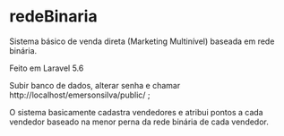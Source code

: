 # redeBinaria
Sistema básico de venda direta (Marketing Multinível) baseada em rede binária.

Feito em Laravel 5.6

Subir banco de dados, alterar senha e chamar http://localhost/emersonsilva/public/ ;

O sistema basicamente cadastra vendedores e atribui pontos a cada vendedor baseado na menor perna da rede binária de cada vendedor.
